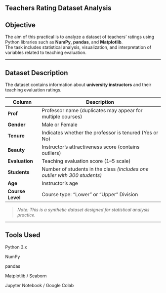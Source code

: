 ## Teachers Rating Dataset Analysis

## Objective
The aim of this practical is to analyze a dataset of teachers’ ratings using Python libraries such as **NumPy**, **pandas**, and **Matplotlib**.  
The task includes statistical analysis, visualization, and interpretation of variables related to teaching evaluation.

---

## Dataset Description

The dataset contains information about **university instructors** and their teaching evaluation ratings.

| Column | Description |
|---------|--------------|
| **Prof** | Professor name (duplicates may appear for multiple courses) |
| **Gender** | Male or Female |
| **Tenure** | Indicates whether the professor is tenured (Yes or No) |
| **Beauty** | Instructor’s attractiveness score (contains outliers) |
| **Evaluation** | Teaching evaluation score (1–5 scale) |
| **Students** | Number of students in the class *(includes one outlier with 300 students)* |
| **Age** | Instructor’s age |
| **Course Level** | Course type: “Lower” or “Upper” Division |

> *Note: This is a synthetic dataset designed for statistical analysis practice.*

---
## Tools Used

Python 3.x

NumPy

pandas

Matplotlib / Seaborn

Jupyter Notebook / Google Colab

